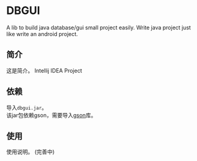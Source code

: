 DBGUI
==
A lib to build java database/gui small project easily.
Write java project just like write an android project.

简介
--
这是简介。
Intellij IDEA Project

依赖
--
导入`dbgui.jar`。  
该jar包依赖gson，需要导入[gson](https://github.com/google/gson)库。

使用
--
使用说明。
(完善中)
